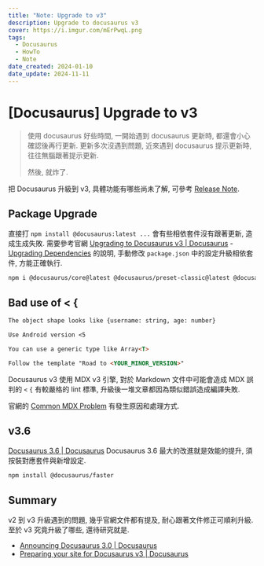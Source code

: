 ```yaml
---
title: "Note: Upgrade to v3"
description: Upgrade to docusaurus v3
cover: https://i.imgur.com/mErPwqL.png
tags:
  - Docusaurus
  - HowTo
  - Note
date_created: 2024-01-10
date_update: 2024-11-11
---
```


# [Docusaurus] Upgrade to v3

> 使用 docusaurus 好些時間, 一開始遇到 docusaurus 更新時, 都還會小心確認後再行更新.
> 更新多次沒遇到問題, 近來遇到 docusaurus 提示更新時, 往往無腦跟著提示更新.
>
> 然後, 就炸了.

把 Docusaurus 升級到 v3, 具體功能有哪些尚未了解, 可參考 [Release Note].

## Package Upgrade

直接打 `npm install @docusaurus:latest ...` 會有些相依套件沒有跟著更新, 造成生成失敗.
需要參考官網 [Upgrading to Docusaurus v3 | Docusaurus](https://docusaurus.io/docs/migration/v3) - [Upgrading Dependencies](https://docusaurus.io/docs/migration/v3)
的說明, 手動修改 `package.json` 中的設定升級相依套件, 方能正確執行.

```bash
npm i @docusaurus/core@latest @docusaurus/preset-classic@latest @docusaurus/theme-mermaid@latest @docusaurus/module-type-aliases@latest @docusaurus/tsconfig@latest @docusaurus/types@latest @docusaurus/faster@latest
```

## Bad use of \< \{

```example.md
The object shape looks like {username: string, age: number}

Use Android version <5

You can use a generic type like Array<T>

Follow the template "Road to <YOUR_MINOR_VERSION>"
```

Docusaurus v3 使用 MDX v3 引擎, 對於 Markdown 文件中可能會造成 MDX 誤判的 `<` `{` 有較嚴格的 lint 標準,
升級後一堆文章都因為類似錯誤造成編譯失敗.

官網的 [Common MDX Problem](https://docusaurus.io/blog/preparing-your-site-for-docusaurus-v3#common-mdx-problems) 有發生原因和處理方式.

## v3.6

[Docusaurus 3.6 | Docusaurus](https://docusaurus.io/blog/releases/3.6) Docusaurus 3.6 最大的改進就是效能的提升, 須按裝對應套件與新增設定.

```bash
npm install @docusaurus/faster
```

## Summary

v2 到 v3 升級遇到的問題, 幾乎官網文件都有提及, 耐心跟著文件修正可順利升級.
至於 v3 究竟升級了哪些, 還待研究就是.

- [Announcing Docusaurus 3.0 | Docusaurus](https://docusaurus.io/blog/releases/3.0)
- [Preparing your site for Docusaurus v3 | Docusaurus](https://docusaurus.io/blog/preparing-your-site-for-docusaurus-v3)

[Release Note]: https://github.com/facebook/docusaurus/releases/tag/v3.0.0
